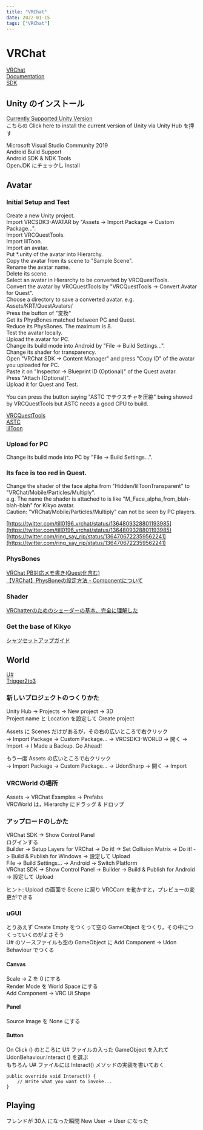 ```yaml
---
title: "VRChat"
date: 2022-01-15
tags: ["VRChat"]
---
```


# VRChat

[VRChat](https://hello.vrchat.com/)  
[Documentation](https://docs.vrchat.com/docs)  
[SDK](https://vrchat.com/home/download)

## Unity のインストール

[Currently Supported Unity Version](https://docs.vrchat.com/docs/current-unity-version)  
こちらの Click here to install the current version of Unity via Unity Hub を押す

Microsoft Visual Studio Community 2019  
Android Build Support  
Android SDK & NDK Tools  
OpenJDK にチェックし Install

## Avatar

### Initial Setup and Test

Create a new Unity project.  
Import VRCSDK3-AVATAR by "Assets -> Import Package -> Custom Package...".  
Import VRCQuestTools.  
Import lilToon.  
Import an avatar.  
Put *.unity of the avatar into Hierarchy.  
Copy the avatar from its scene to "Sample Scene".  
Rename the avatar name.  
Delete its scene.  
Select an avatar in Hierarchy to be converted by VRCQuestTools.  
Convert the avatar by VRCQuestTools by "VRCQuestTools -> Convert Avatar for Quest".  
Choose a directory to save a converted avatar. e.g. Assets/KRT/QuestAvatars/  
Press the button of "変換"  
Get its PhysBones matched between PC and Quest.  
Reduce its PhysBones. The maximum is 8.  
Test the avatar locally.  
Upload the avatar for PC.  
Change its build mode into Android by "File -> Build Settings...".  
Change its shader for transparency.  
Open "VRChat SDK -> Content Manager" and press "Copy ID" of the avatar you uploaded for PC.  
Paste it on "Inspector -> Blueprint ID (Optional)" of the Quest avatar.  
Press "Attach (Optional)".  
Upload it for Quest and Test.  

You can press the button saying "ASTC でテクスチャを圧縮" being showed by VRCQuestTools but ASTC needs a good CPU to build.  

[VRCQuestTools](https://kurotu.booth.pm/items/2436054)  
[ASTC](https://omega.hatenadiary.jp/entry/2019/07/24/032528)  
[lilToon](https://booth.pm/ja/items/3087170)  

### Upload for PC

Change its build mode into PC by "File -> Build Settings...".  

### Its face is too red in Quest.

Change the shader of the face alpha from "Hidden/lilToonTransparent" to "VRChat/Mobile/Particles/Multiply".  
e.g. The name the shader is attached to is like "M_Face_alpha_from_blah-blah-blah" for Kikyo avatar.  
Caution: "VRChat/Mobile/Particles/Multiply" can not be seen by PC players.  

[https://twitter.com/till0196_vrchat/status/1364809328801193985](https://twitter.com/till0196_vrchat/status/1364809328801193985)  
[https://twitter.com/ring_say_rip/status/1364706722359562241](https://twitter.com/ring_say_rip/status/1364706722359562241)  

### PhysBones

[VRChat PB対応メモ書き(Quest化含む)](https://note.com/hukube_vrc/n/n76ef8fb112c4)  
[【VRChat】PhysBoneの設定方法・Componentについて](https://signyamo.blog/phys-bone_component/)  

### Shader

[VRChatterのためのシェーダーの基本、完全に理解した](https://qiita.com/hirakichi/items/8282ff70c28548c0eb16)  

### Get the base of Kikyo

[シャツセットアップガイド](https://docs.google.com/document/d/1T8Dy269GhTnmI7LadW9rg5NTxkZfW4cXNv_3rgxh_YE/edit#heading=h.dd58ddyj1og8)  

## World

[U#](https://github.com/MerlinVR/UdonSharp)  
[Trigger2to3](https://www.wicurio.com/trigger2to3/)

### 新しいプロジェクトのつくりかた

Unity Hub -> Projects -> New project -> 3D  
Project name と Location を設定して Create project

Assets に Scenes だけがあるが，その右の広いところで右クリック  
-> Import Package -> Custom Package... -> VRCSDK3-WORLD -> 開く -> Import -> I Made a Backup. Go Ahead!

もう一度 Assets の広いところで右クリック  
-> Import Package -> Custom Package... -> UdonSharp -> 開く -> Import

### VRCWorld の場所

Assets -> VRChat Examples -> Prefabs  
VRCWorld は，Hierarchy にドラッグ & ドロップ

### アップロードのしかた

VRChat SDK -> Show Control Panel  
ログインする  
Builder -> Setup Layers for VRChat -> Do it! -> Set Collision Matrix -> Do it! -> Build & Publish for Windows -> 設定して Upload  
File -> Build Settings... -> Android -> Switch Platform  
VRChat SDK -> Show Control Panel -> Builder -> Build & Publish for Android -> 設定して Upload

ヒント: Upload の画面で Scene に戻り VRCCam を動かすと，プレビューの変更ができる

### uGUI

とりあえず Create Empty をつくって空の GameObject をつくり，その中につくっていくのがよさそう  
U# のソースファイルも空の GameObject に Add Component -> Udon Behaviour でつくる

#### Canvas

Scale -> Z を 0 にする  
Render Mode を World Space にする  
Add Component -> VRC Ui Shape

#### Panel

Source Image を None にする

#### Button

On Click () のところに U# ファイルの入った GameObject を入れて UdonBehaviour.Interact () を選ぶ  
もちろん U# ファイルには Interact() メソッドの実装を書いておく  

```
public override void Interact() {
    // Write what you want to invoke...
}
```

## Playing

フレンドが 30人 になった瞬間 New User -> User になった

